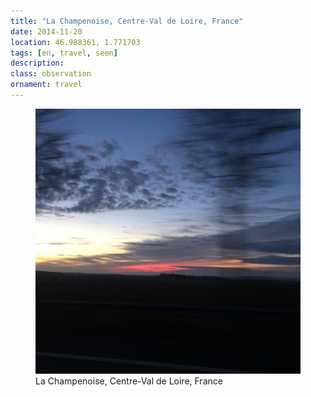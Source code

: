 ```yaml
---
title: "‎⁨La Champenoise⁩, ⁨Centre-Val de Loire⁩, ⁨France⁩"
date: 2014-11-20
location: 46.988361, 1.771703
tags: [en, travel, seen]
description: 
class: observation
ornament: travel
---
```


<figure>
  <img src="/assets/img/2014-11-20-la-champenoise-centre-val-de-loire-france.jpeg" alt="‎⁨La Champenoise⁩, ⁨Centre-Val de Loire⁩, ⁨France⁩">
  <figcaption>‎⁨La Champenoise⁩, ⁨Centre-Val de Loire⁩, ⁨France⁩</figcaption>
</figure>
